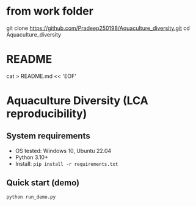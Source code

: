 # from work folder
git clone https://github.com/Pradeep250198/Aquaculture_diversity.git
cd Aquaculture_diversity

#  README
cat > README.md << 'EOF'
# Aquaculture Diversity (LCA reproducibility)

## System requirements
- OS tested: Windows 10, Ubuntu 22.04
- Python 3.10+
- Install: `pip install -r requirements.txt`

## Quick start (demo)
```bash
python run_demo.py
